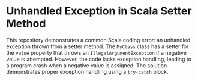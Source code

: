 # Unhandled Exception in Scala Setter Method

This repository demonstrates a common Scala coding error: an unhandled exception thrown from a setter method. The `MyClass` class has a setter for the `value` property that throws an `IllegalArgumentException` if a negative value is attempted.  However, the code lacks exception handling, leading to a program crash when a negative value is assigned.  The solution demonstrates proper exception handling using a `try-catch` block.